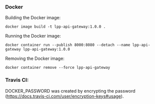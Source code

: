 ### Docker

Building the Docker image: 

`docker image build -t lpp-api-gateway:1.0.0 .`

Running the Docker image:

`docker container run --publish 8000:8080 --detach --name lpp-api-gateway lpp-api-gateway:1.0.0`

Removing the Docker image:

`docker container remove --force lpp-api-gateway`


### Travis CI:

DOCKER_PASSWORD  was created by encrypting the password (https://docs.travis-ci.com/user/encryption-keys#usage).